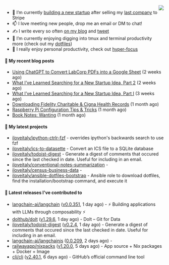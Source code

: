 <img align="right" src="https://github-readme-stats.vercel.app/api?username=iloveitaly&show_icons=true&text_color=718096&hide_title=true"/>

- 🔭 I’m currently [building a new startup](https://mikebian.co/bye-stripe-on-to-the-next-adventure/) after selling my [last company](https://suitesync.io) to Stripe
- 📫 I love meeting new people, drop me an email or DM to chat!
- ✍️ I write every so often [on my blog](http://mikebian.co/) and [tweet](https://twitter.com/mike_bianco)
- 🌱 I’m currently enjoying digging into tmux and terminal productivity more (check out my [dotfiles](https://github.com/iloveitaly/dotfiles))
- 💬 I really enjoy personal productivity, check out [hyper-focus](https://github.com/iloveitaly/hyper-focus)

#### 📜 My recent blog posts


- [Using ChatGPT to Convert LabCorp PDFs into a Google Sheet](https://mikebian.co/using-chatgpt-to-convert-labcorp-pdfs-into-a-google-sheet/) (2 weeks ago)
- [What I’ve Learned Searching for a New Startup Idea, Part 2](https://mikebian.co/what-ive-learned-searching-for-a-new-startup-idea-part-2/) (2 weeks ago)
- [What I’ve Learned Searching for a New Startup Idea, Part I](https://mikebian.co/what-ive-learned-searching-for-a-new-startup-idea-part-i/) (3 weeks ago)
- [Downloading Fidelity Charitable &amp; Cigna Health Records](https://mikebian.co/downloading-fidelity-charitable-cigna-health-records/) (1 month ago)
- [Raspberry Pi Configuration Tips &amp; Tricks](https://mikebian.co/raspberry-pi-configuration-tips-tricks/) (1 month ago)
- [Book Notes: Wanting](https://mikebian.co/book-notes-wanting/) (1 month ago)

#### 🌱 My latest projects


- [iloveitaly/ipython-ctrlr-fzf](https://github.com/iloveitaly/ipython-ctrlr-fzf) - overrides ipython&#39;s backwards search to use fzf
- [iloveitaly/ics-to-datasette](https://github.com/iloveitaly/ics-to-datasette) - Convert an ICS file to a SQLite database
- [iloveitaly/todoist-digest](https://github.com/iloveitaly/todoist-digest) - Generate a digest of comments that occured since the last checked in date. Useful for including in an email.
- [iloveitaly/conventional-notes-summarization](https://github.com/iloveitaly/conventional-notes-summarization) - 
- [iloveitaly/census-business-data](https://github.com/iloveitaly/census-business-data) - 
- [iloveitaly/ansible-dotfiles-bootstrap](https://github.com/iloveitaly/ansible-dotfiles-bootstrap) - Ansible role to download dotfiles, find the installation/bootstrap command, and execute it

#### 🔭 Latest releases I've contributed to


- [langchain-ai/langchain](https://github.com/langchain-ai/langchain) ([v0.0.351](https://github.com/langchain-ai/langchain/releases/tag/v0.0.351), 1 day ago) - ⚡ Building applications with LLMs through composability ⚡
- [dolthub/dolt](https://github.com/dolthub/dolt) ([v1.29.6](https://github.com/dolthub/dolt/releases/tag/v1.29.6), 1 day ago) - Dolt – Git for Data
- [iloveitaly/todoist-digest](https://github.com/iloveitaly/todoist-digest) ([v0.2.4](https://github.com/iloveitaly/todoist-digest/releases/tag/v0.2.4), 1 day ago) - Generate a digest of comments that occured since the last checked in date. Useful for including in an email.
- [langchain-ai/langchainjs](https://github.com/langchain-ai/langchainjs) ([0.0.209](https://github.com/langchain-ai/langchainjs/releases/tag/0.0.209), 2 days ago) - 
- [railwayapp/nixpacks](https://github.com/railwayapp/nixpacks) ([v1.20.0](https://github.com/railwayapp/nixpacks/releases/tag/v1.20.0), 5 days ago) - App source &#43; Nix packages &#43; Docker = Image
- [cli/cli](https://github.com/cli/cli) ([v2.40.1](https://github.com/cli/cli/releases/tag/v2.40.1), 6 days ago) - GitHub’s official command line tool

